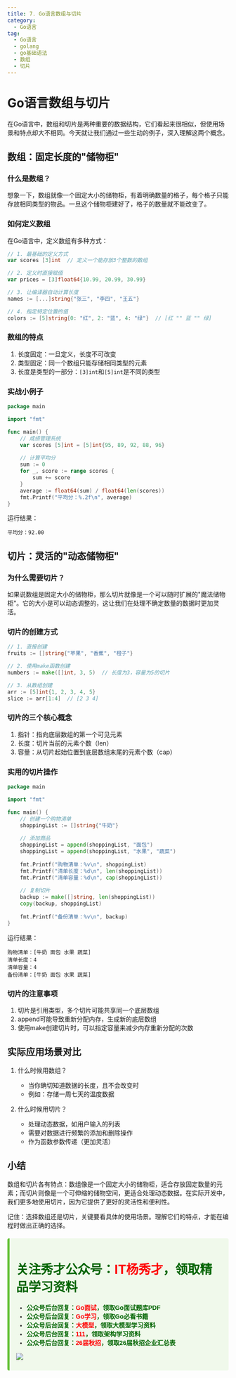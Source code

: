 ```yaml
---
title: 7. Go语言数组与切片
category:
  - Go语言
tag:
  - Go语言
  - golang
  - go基础语法
  - 数组
  - 切片
---
```


# **Go语言数组与切片**

在Go语言中，数组和切片是两种重要的数据结构，它们看起来很相似，但使用场景和特点却大不相同。今天就让我们通过一些生动的例子，深入理解这两个概念。

## **数组：固定长度的"储物柜"**

### **什么是数组？**
想象一下，数组就像一个固定大小的储物柜，有着明确数量的格子，每个格子只能存放相同类型的物品。一旦这个储物柜建好了，格子的数量就不能改变了。

### **如何定义数组**
在Go语言中，定义数组有多种方式：

```go
// 1. 最基础的定义方式
var scores [3]int  // 定义一个能存放3个整数的数组

// 2. 定义时直接赋值
var prices = [3]float64{10.99, 20.99, 30.99}

// 3. 让编译器自动计算长度
names := [...]string{"张三", "李四", "王五"}

// 4. 指定特定位置的值
colors := [5]string{0: "红", 2: "蓝", 4: "绿"}  // [红 "" 蓝 "" 绿]
```

### **数组的特点**
1. 长度固定：一旦定义，长度不可改变
2. 类型固定：同一个数组只能存储相同类型的元素
3. 长度是类型的一部分：`[3]int`和`[5]int`是不同的类型

### **实战小例子**
```go
package main

import "fmt"

func main() {
    // 成绩管理系统
    var scores [5]int = [5]int{95, 89, 92, 88, 96}
    
    // 计算平均分
    sum := 0
    for _, score := range scores {
        sum += score
    }
    average := float64(sum) / float64(len(scores))
    fmt.Printf("平均分：%.2f\n", average)
}
```
运行结果：
```
平均分：92.00
```

## **切片：灵活的"动态储物柜"**

### **为什么需要切片？**
如果说数组是固定大小的储物柜，那么切片就像是一个可以随时扩展的"魔法储物柜"。它的大小是可以动态调整的，这让我们在处理不确定数量的数据时更加灵活。

### **切片的创建方式**
```go
// 1. 直接创建
fruits := []string{"苹果", "香蕉", "橙子"}

// 2. 使用make函数创建
numbers := make([]int, 3, 5)  // 长度为3，容量为5的切片

// 3. 从数组创建
arr := [5]int{1, 2, 3, 4, 5}
slice := arr[1:4]  // [2 3 4]
```

### **切片的三个核心概念**
1. 指针：指向底层数组的第一个可见元素
2. 长度：切片当前的元素个数（len）
3. 容量：从切片起始位置到底层数组末尾的元素个数（cap）

### **实用的切片操作**
```go
package main

import "fmt"

func main() {
    // 创建一个购物清单
    shoppingList := []string{"牛奶"}
    
    // 添加商品
    shoppingList = append(shoppingList, "面包")
    shoppingList = append(shoppingList, "水果", "蔬菜")
    
    fmt.Printf("购物清单：%v\n", shoppingList)
    fmt.Printf("清单长度：%d\n", len(shoppingList))
    fmt.Printf("清单容量：%d\n", cap(shoppingList))
    
    // 复制切片
    backup := make([]string, len(shoppingList))
    copy(backup, shoppingList)
    
    fmt.Printf("备份清单：%v\n", backup)
}
```
运行结果：
```
购物清单：[牛奶 面包 水果 蔬菜]
清单长度：4
清单容量：4
备份清单：[牛奶 面包 水果 蔬菜]
```

### **切片的注意事项**
1. 切片是引用类型，多个切片可能共享同一个底层数组
2. append可能导致重新分配内存，生成新的底层数组
3. 使用make创建切片时，可以指定容量来减少内存重新分配的次数

## **实际应用场景对比**

1. 什么时候用数组？
   - 当你确切知道数据的长度，且不会改变时
   - 例如：存储一周七天的温度数据

2. 什么时候用切片？
   - 处理动态数据，如用户输入的列表
   - 需要对数据进行频繁的添加和删除操作
   - 作为函数参数传递（更加灵活）

## **小结**

数组和切片各有特点：数组像是一个固定大小的储物柜，适合存放固定数量的元素；而切片则像是一个可伸缩的储物空间，更适合处理动态数据。在实际开发中，我们更多地使用切片，因为它提供了更好的灵活性和便利性。

记住：选择数组还是切片，关键要看具体的使用场景。理解它们的特点，才能在编程时做出正确的选择。 

<div style="background-color: #f0f9eb; padding: 10px 15px; border-radius: 4px; border-left: 5px solid #67c23a; margin: 20px 0; color:rgb(64, 147, 255);">

<h1><span style="color: #006400;"><strong>关注秀才公众号：</strong></span><span style="color: red;"><strong>IT杨秀才</strong></span><span style="color: #006400;"><strong>，领取精品学习资料</strong></span></h1>

<div style="color: #333; font-family: 'Microsoft YaHei', Arial, sans-serif; font-size: 14px;">
<ul>
<li><strong><span style="color: #006400;">公众号后台回复：</span><span style="color: red;">Go面试</span><span style="color: #006400;">，领取Go面试题库PDF</span></strong></li>
<li><strong><span style="color: #006400;">公众号后台回复：</span><span style="color: red;">Go学习</span><span style="color: #006400;">，领取Go必看书籍</span></strong></li>
<li><strong><span style="color: #006400;">公众号后台回复：</span><span style="color: red;">大模型</span><span style="color: #006400;">，领取大模型学习资料</span></strong></li>
<li><strong><span style="color: #006400;">公众号后台回复：</span><span style="color: red;">111</span><span style="color: #006400;">，领取架构学习资料</span></strong></li>
<li><strong><span style="color: #006400;">公众号后台回复：</span><span style="color: red;">26届秋招</span><span style="color: #006400;">，领取26届秋招企业汇总表</span></strong></li>
</ul>
</div>

![](/assets/icon/avatar.png)

</div> 